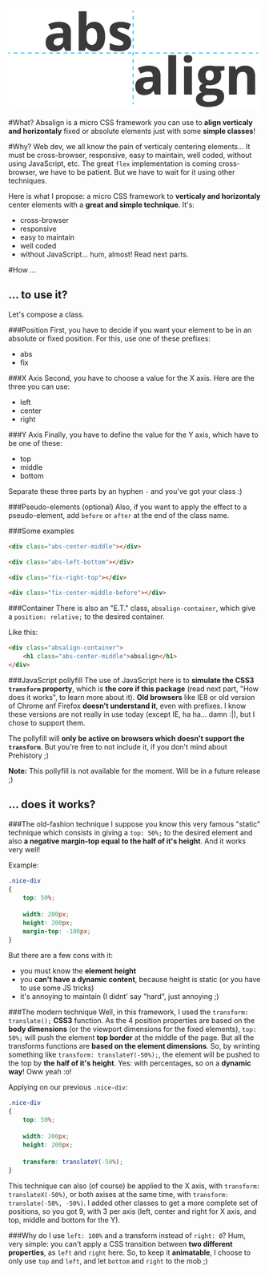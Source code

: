![absalign logo](absalign-logo.png "absalign logo")

#What?
Absalign is a micro CSS framework you can use to **align verticaly and horizontaly** fixed or absolute elements just with some **simple classes**!

#Why?
Web dev, we all know the pain of verticaly centering elements... It must be cross-browser, responsive, easy to maintain, well coded, without using JavaScript, etc.
The great ``flex`` implementation is coming cross-browser, we have to be patient. But we have to wait for it using other techniques.

Here is what I propose: a micro CSS framework to **verticaly and horizontaly** center elements with a **great and simple technique**.
It's:
- cross-browser
- responsive
- easy to maintain
- well coded
- without JavaScript... hum, almost! Read next parts.

#How …
## … to use it?
Let's compose a class.

###Position
First, you have to decide if you want your element to be in an absolute or fixed position. For this, use one of these prefixes:
- abs
- fix

###X Axis
Second, you have to choose a value for the X axis. Here are the three you can use:
- left
- center
- right

###Y Axis
Finally, you have to define the value for the Y axis, which have to be one of these:
- top
- middle
- bottom

Separate these three parts by an hyphen ``-`` and you've got your class :)

###Pseudo-elements (optional)
Also, if you want to apply the effect to a pseudo-element, add ``before`` or ``after`` at the end of the class name.

###Some examples
```html
<div class="abs-center-middle"></div>
```

```html
<div class="abs-left-bottom"></div>
```

```html
<div class="fix-right-top"></div>
```

```html
<div class="fix-center-middle-before"></div>
```

###Container
There is also an "E.T." class, ``absalign-container``, which give a ``position: relative;`` to the desired container.

Like this:
```html
<div class="absalign-container">
	<h1 class="abs-center-middle">absalign</h1>
</div>
```

###JavaScript pollyfill
The use of JavaScript here is to **simulate the CSS3 ``transform`` property**, which is **the core if this package** (read next part, "How does it works", to learn more about it).
**Old browsers** like IE8 or old version of Chrome anf Firefox **doesn't understand it**, even with prefixes. I know these versions are not really in use today (except IE, ha ha... damn :|), but I chose to support them.

The pollyfill will **only be active on browsers which doesn't support the ``transform``**. But you're free to not include it, if you don't mind about Prehistory ;)

**Note:** This pollyfill is not available for the moment. Will be in a future release ;)

## … does it works?
###The old-fashion technique
I suppose you know this very famous "static" technique which consists in giving a ``top: 50%;`` to the desired element and also **a negative margin-top equal to the half of it's height**. And it works very well!

Example:
```css
.nice-div
{
	top: 50%;

	width: 200px;
	height: 200px;
	margin-top: -100px;
}
```

But there are a few cons with it:
- you must know the **element height**
- you **can't have a dynamic content**, because height is static (or you have to use some JS tricks)
- it's annoying to maintain (I didnt' say "hard", just annoying ;)

###The modern technique
Well, in this framework, I used the ``transform: translate();`` **CSS3** function.
As the 4 position properties are based on the **body dimensions** (or the viewport dimensions for the fixed elements), ``top: 50%;`` will push the element **top border** at the middle of the page.
But all the transforms functions are **based on the element dimensions**. So, by wrinting something like ``transform: translateY(-50%);``, the element will be pushed to the top by **the half of it's height**. Yes: with percentages, so on a **dynamic way**! Oww yeah :o!

Applying on our previous ``.nice-div``:
```css
.nice-div
{
	top: 50%;

	width: 200px;
	height: 200px;

	transform: translateY(-50%);
}
```

This technique can also (of course) be applied to the X axis, with ``transform: translateX(-50%)``, or both axises at the same time, with ``transform: translate(-50%, -50%)``.
I added other classes to get a more complete set of positions, so you got 9, with 3 per axis (left, center and right for X axis, and top, middle and bottom for the Y).

###Why do I use ``left: 100%`` and a transform instead of ``right: 0``?
Hum, very simple: you can't apply a CSS transition between **two different properties**, as ``left`` and ``right`` here. So, to keep it **animatable**, I choose to only use ``top`` and ``left``, and let ``bottom`` and ``right`` to the mob ;)

